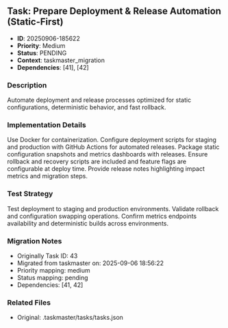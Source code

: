 ## Task: Prepare Deployment & Release Automation (Static-First)
- **ID**: 20250906-185622
- **Priority**: Medium
- **Status**: PENDING
- **Context**: taskmaster_migration
- **Dependencies**: [41], [42]

### Description
Automate deployment and release processes optimized for static configurations, deterministic behavior, and fast rollback.

### Implementation Details
Use Docker for containerization. Configure deployment scripts for staging and production with GitHub Actions for automated releases. Package static configuration snapshots and metrics dashboards with releases. Ensure rollback and recovery scripts are included and feature flags are configurable at deploy time. Provide release notes highlighting impact metrics and migration steps.

### Test Strategy
Test deployment to staging and production environments. Validate rollback and configuration swapping operations. Confirm metrics endpoints availability and deterministic builds across environments.

### Migration Notes
- Originally Task ID: 43
- Migrated from taskmaster on: 2025-09-06 18:56:22
- Priority mapping: medium
- Status mapping: pending
- Dependencies: [41, 42]

### Related Files
- Original: .taskmaster/tasks/tasks.json
